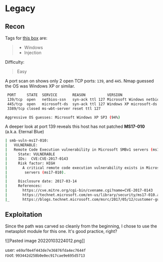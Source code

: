 # Legacy

## Recon

Tags for [this box](https://app.hackthebox.com/machines/2) are:
> - Windows
> - Injection

Difficulty:
> Easy  


A port scan on shows only 2 open TCP ports: `139`, and `445`. Nmap guessed the OS was Windows XP or similar.

```bash
 PORT     STATE  SERVICE       REASON          VERSION  
 139/tcp  open   netbios-ssn   syn-ack ttl 127 Microsoft Windows netbios-ssn  
 445/tcp  open   microsoft-ds  syn-ack ttl 127 Windows XP microsoft-ds  
 3389/tcp closed ms-wbt-server reset ttl 127

Aggressive OS guesses: Microsoft Windows XP SP3 (94%)
```

A deeper look at port 139 reveals this host has not patched **MS17-010** (a.k.a. Eternal Blue)

```bash
| smb-vuln-ms17-010:
|   VULNERABLE:
|   Remote Code Execution vulnerability in Microsoft SMBv1 servers (ms17-010)
|     State: VULNERABLE
|     IDs:  CVE:CVE-2017-0143
|     Risk factor: HIGH
|       A critical remote code execution vulnerability exists in Microsoft SMBv1
|        servers (ms17-010).
|
|     Disclosure date: 2017-03-14
|     References:
|       https://cve.mitre.org/cgi-bin/cvename.cgi?name=CVE-2017-0143
|       https://technet.microsoft.com/en-us/library/security/ms17-010.aspx
|_      https://blogs.technet.microsoft.com/msrc/2017/05/12/customer-guidance-for-wannacrypt-attacks/
```


## Exploitation
Since the path was carved so cleanly from the beginning, I chose to use the metasploit module for this one. It's good practice, right?

![[Pasted image 20220103224012.png]]

user: `e69af0e4f443de7e36876fda4ec7644f`  
root: `993442d258b0e0ec917cae9e695d5713`